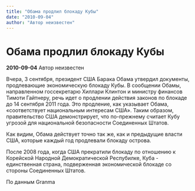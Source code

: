 ```yaml
---
title: "Обама продлил блокаду Кубы"
date: "2010-09-04"
author: "Автор неизвестен"
---
```


# Обама продлил блокаду Кубы

**2010-09-04** Автор неизвестен

Вчера, 3 сентября, президент США Барака Обама утвердил документы, продлевающие экономическую блокаду Кубы. В сообщении Обамы, направленном госсекретарю Хиллари Клинтон и министру финансов Тимоти Гайтнеру, речь идет о продлении действия законов по блокаде до 14 сентября 2011 года. Это продление, как указывает Обама, «соответствует национальным интересам США». Таким образом, правительство США демонстрирует, что по-прежнему считает Кубу угрозой для национальной безопасности Соединенных Штатов.

Как видим, Обама действует точно так же, как и предыдущие власти США, которые каждый год продлевали блокаду острова.

После 2008 года, когда США прекратили блокаду по отношению к Корейской Народной Демократической Респубилке, Куба - единственная страна, подверженная экономической блокаде со стороны Соединенных Штатов.

По данным Granma